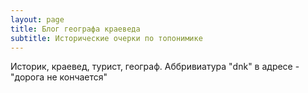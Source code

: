 ```yaml
---
layout: page
title: Блог географа краеведа
subtitle: Исторические очерки по топонимике
---
```


Историк, краевед, турист, географ.
Аббривиатура "dnk" в адресе - "дорога не кончается"
